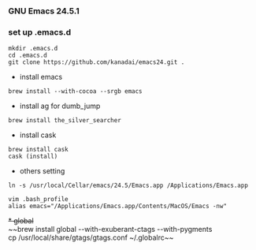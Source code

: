 ### GNU Emacs 24.5.1

### set up .emacs.d
```
mkdir .emacs.d
cd .emacs.d
git clone https://github.com/kanadai/emacs24.git .
```

* install emacs
```
brew install --with-cocoa --srgb emacs
```

* install ag for dumb_jump
```
brew install the_silver_searcher
```

* install cask
```
brew install cask
cask (install)
```

* others setting
```
ln -s /usr/local/Cellar/emacs/24.5/Emacs.app /Applications/Emacs.app

vim .bash_profile
alias emacs="/Applications/Emacs.app/Contents/MacOS/Emacs -nw"
```

~~* global~~  
~~brew install global --with-exuberant-ctags --with-pygments  
cp /usr/local/share/gtags/gtags.conf ~/.globalrc~~


